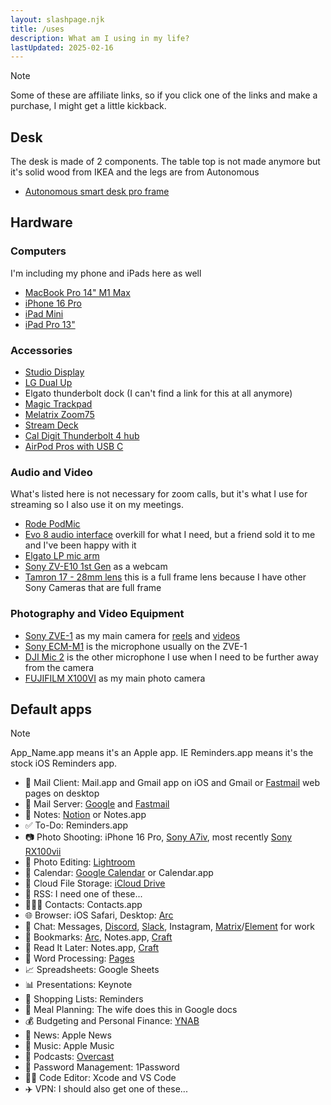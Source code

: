 ```yaml
---
layout: slashpage.njk
title: /uses
description: What am I using in my life?
lastUpdated: 2025-02-16
---
```



> [!NOTE]
>
> Some of these are affiliate links, so if you click one of the links and make a purchase, I might get a little kickback.


## Desk

The desk is made of 2 components. The table top is not made anymore but it's solid wood from IKEA and the legs are from Autonomous

- [Autonomous smart desk pro frame](https://www.autonomous.ai/standing-desks/diy-smart-desk-kit?option16=38&option17=41)

## Hardware

### Computers

I'm including my phone and iPads here as well

- [MacBook Pro 14" M1 Max](https://amzn.to/4mLvmJo)
- [iPhone 16 Pro](https://www.apple.com/shop/buy-iphone/iphone-16-pro)
- [iPad Mini](https://geni.us/dU1Eh)
- [iPad Pro 13"](https://amzn.to/4k2p8mS)

### Accessories
- [Studio Display](https://geni.us/1cS4oG)
- [LG Dual Up](https://geni.us/9AGPlgP)
- Elgato thunderbolt dock (I can't find a link for this at all anymore)
- [Magic Trackpad](https://geni.us/oRMxMF)
- [Melatrix Zoom75](https://meletrix.com/collections/zoom75-collection)
- [Stream Deck](https://geni.us/N6NMrZ)
- [Cal Digit Thunderbolt 4 hub](https://geni.us/gtwAd)
- [AirPod Pros with USB C](https://geni.us/0r2ZG)

### Audio and Video

What's listed here is not necessary for zoom calls, but it's what I use for streaming so I also use it on my meetings.

- [Rode PodMic](https://geni.us/kdoS)
- [Evo 8 audio interface](https://amzn.to/4jWjG50) overkill for what I need, but a friend sold it to me and I've been happy with it
- [Elgato LP mic arm](https://geni.us/1cS4oG)
- [Sony ZV-E10 1st Gen](https://amzn.to/3QpTi6e) as a webcam
- [Tamron 17 - 28mm lens](https://amzn.to/3ESAaLk) this is a full frame lens because I have other Sony Cameras that are full frame

### Photography and Video Equipment

- [Sony ZVE-1](https://amzn.to/3HFtmC8) as my main camera for [reels](https://instagram.com/heyjaywilson) and [videos](https://youtube.com/heyjaywilson)
- [Sony ECM-M1](https://amzn.to/4kNNBfi) is the microphone usually on the ZVE-1
- [DJI Mic 2](https://amzn.to/3HFuoy0) is the other microphone I use when I need to be further away from the camera
- [FUJIFILM X100VI](https://www.bhphotovideo.com/c/product/1811352-REG/fujifilm_16821822_x100vi_digital_camera_silver.html) as my main photo camera

## Default apps

> [!NOTE]
>
> App_Name.app means it's an Apple app. IE Reminders.app means it's the stock iOS Reminders app.


- 📨 Mail Client: Mail.app and Gmail app on iOS and Gmail or <a class="affiliateLink" href="https://geni.us/cctfastmail">Fastmail</a> web pages on desktop
- 📮 Mail Server: <a href="https://www.google.com/gmail/about/">Google</a> and <a class="affiliateLink" href="https://geni.us/cctfastmail">Fastmail</a>
- 📝 Notes: <a href="https://geni.us/cctnotion" class="affiliateLink">Notion</a> or Notes.app
- ✅ To-Do: Reminders.app
- 📷 Photo Shooting: iPhone 16 Pro, [Sony A7iv](https://geni.us/AtQQ3r), most recently <a href="https://geni.us/cctpocketcam" class="affiliateLink">Sony RX100vii</a>
- 🎨 Photo Editing: [Lightroom](https://lightroom.adobe.com)
- 📆 Calendar: [Google Calendar](https://calendar.google.com/calendar/) or Calendar.app
- 📁 Cloud File Storage: [iCloud Drive](https://www.icloud.com/iclouddrive)
- 📖 RSS: I need one of these...
- 🙍🏻‍♂️ Contacts: Contacts.app
- 🌐 Browser: iOS Safari, Desktop: [Arc](https://arc.net)
- 💬 Chat: Messages, [Discord](https://discord.com/company), [Slack](https://slack.com/what-is-slack), Instagram, [Matrix](https://matrix.org)/[Element](https://element.io) for work
- 🔖 Bookmarks: [Arc](https://arc.net), Notes.app, [Craft](https://www.craft.do)
- 📑 Read It Later: Notes.app, [Craft](https://www.craft.do)
- 📜 Word Processing: [Pages](https://www.apple.com/pages/)
- 📈 Spreadsheets: Google Sheets
- 📊 Presentations: Keynote
- 🛒 Shopping Lists: Reminders
- 🍴 Meal Planning: The wife does this in Google docs
- 💰 Budgeting and Personal Finance: [YNAB](https://ynab.com/referral/?ref=2xHjX8TBXec_BQfT)
- 📰 News: Apple News
- 🎵 Music: Apple Music
- 🎤 Podcasts: [Overcast](https://overcast.fm)
- 🔐 Password Management: 1Password
- 🧑‍💻 Code Editor: Xcode and VS Code
- ✈️ VPN: I should also get one of these...
